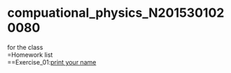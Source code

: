 # compuational_physics_N2015301020080
for the class  
=Homework list  
==Exercise_01:[print your name](temp.py)

